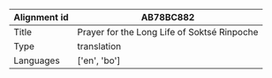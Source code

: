 |Alignment id | AB78BC882
| --- | --- 
|Title | Prayer for the Long Life of Soktsé Rinpoche 
|Type | translation
|Languages | ['en', 'bo']